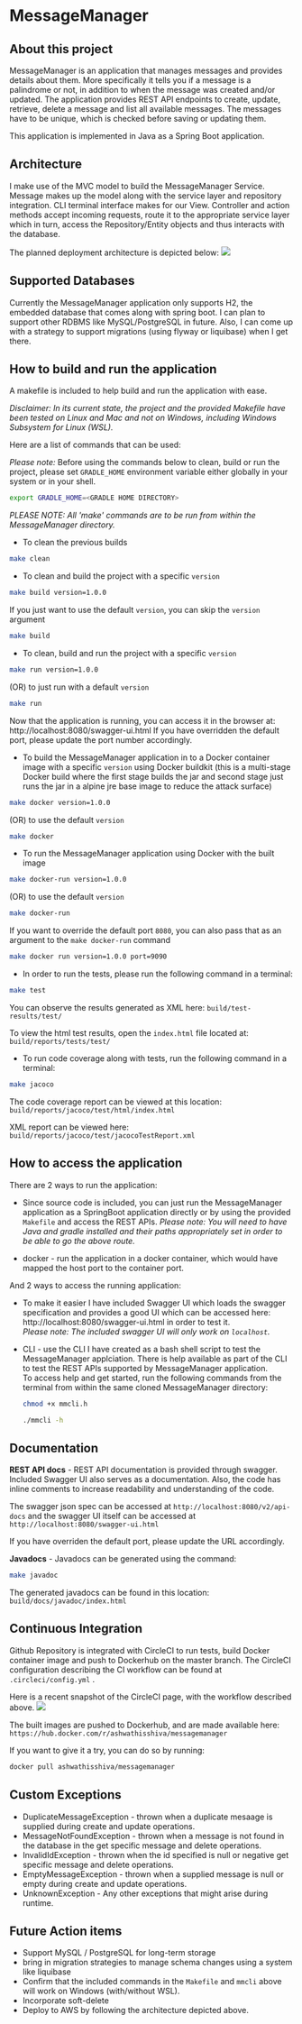 # MessageManager

## About this project
MessageManager is an application that manages messages and provides details about them. More specifically it tells you if a message is a palindrome or not, in addition to when the message was created and/or updated. The application provides REST API endpoints to create, update, retrieve, delete a message and list all available messages. The messages have to be unique, which is checked before saving or updating them. 

This application is implemented in Java as a Spring Boot application.

## Architecture
I make use of the MVC model to build the MessageManager Service. Message makes up the model along with the service layer and repository integration. CLI terminal interface makes for our View. Controller and action methods accept incoming requests, route it to the appropriate service layer which in turn, access the Repository/Entity objects and thus interacts with the database. 

The planned deployment architecture is depicted below:
![](images/AWS.png)

## Supported Databases
Currently the MessageManager application only supports H2, the embedded database that comes along with spring boot. I can plan to support other RDBMS like MySQL/PostgreSQL in future. Also, I can come up with a strategy to support migrations (using flyway or liquibase) when I get there. 

## How to build and run the application
A makefile is included to help build and run the application with ease.

*Disclaimer: In its current state, the project and the provided Makefile have been tested on Linux and Mac and not on Windows, including Windows Subsystem for Linux (WSL).*

Here are a list of commands that can be used:

*Please note:* Before using the commands below to clean, build or run the project, please set `GRADLE_HOME` environment variable either globally in your system or in your shell.
```sh
export GRADLE_HOME=<GRADLE HOME DIRECTORY>
```

*PLEASE NOTE: All 'make' commands are to be run from within the MessageManager directory.* 
- To clean the previous builds
```sh
make clean
```

- To clean and build the project with a specific `version`
```sh
make build version=1.0.0
```
If you just want to use the default `version`, you can skip the `version` argument
```sh
make build
```

- To clean, build and run the project with a specific `version`
```sh
make run version=1.0.0
```
(OR) to just run with a default `version`
```sh
make run
```
Now that the application is running, you can access it in the browser at: http://localhost:8080/swagger-ui.html
If you have overridden the default port, please update the port number accordingly.

- To build the MessageManager application in to a Docker container image with a specific `version` using Docker buildkit (this is a multi-stage Docker build where the first stage builds the jar and second stage just runs the jar in a alpine jre base image to reduce the attack surface)
```sh
make docker version=1.0.0 
```
(OR) to use the default `version`
```sh
make docker
```

- To run the MessageManager application using Docker with the built image
```sh
make docker-run version=1.0.0
```
(OR) to use the default `version`
```sh
make docker-run
```
If you want to override the default port `8080`, you can also pass that as an argument to the `make docker-run` command
```sh
make docker run version=1.0.0 port=9090
```

- In order to run the tests, please run the following command in a terminal:
```sh
make test
```
You can observe the results generated as XML here:
`build/test-results/test/` 

To view the html test results, open the `index.html` file located at: `build/reports/tests/test/`

- To run code coverage along with tests, run the following command in a terminal:
```sh
make jacoco
```
The code coverage report can be viewed at this location: `build/reports/jacoco/test/html/index.html`

XML report can be viewed here: `build/reports/jacoco/test/jacocoTestReport.xml`


## How to access the application
There are 2 ways to run the application:

- Since source code is included, you can just run the MessageManager application as a SpringBoot application directly or by using the provided `Makefile` and access the REST APIs.
*Please note: You will need to have Java and gradle installed and their paths appropriately set in order to be able to go the above route.*

- docker - run the application in a docker container, which would have mapped the host port to the container port.

And 2 ways to access the running application:

- To make it easier I have included Swagger UI which loads the swagger specification and provides a good UI which can be accessed here: http://localhost:8080/swagger-ui.html in order to test it. <br />
*Please note: The included swagger UI will only work on `localhost`.*

- CLI - use the CLI I have created as a bash shell script to test the MessageManager applciation. There is help available as part of the CLI to test the REST APIs supported by MessageManager application.<br />
To access help and get started, run the following commands from the terminal from within the same cloned MessageManager directory:
  ```sh
  chmod +x mmcli.h
  ```
  ```sh
  ./mmcli -h
  ```



## Documentation
**REST API docs** - REST API documentation is provided through swagger. Included Swagger UI also serves as a documentation. Also, the code has inline comments to increase readability and understanding of the code.

The swagger json spec can be accessed at `http://localhost:8080/v2/api-docs` and the swagger UI itself can be accessed at `http://localhost:8080/swagger-ui.html`

If you have overriden the default port, please update the URL accordingly.

**Javadocs** - Javadocs can be generated using the command:
```sh
make javadoc
```
The generated javadocs can be found in this location:
`build/docs/javadoc/index.html`

## Continuous Integration
Github Repository is integrated with CircleCI to run tests, build Docker container image and push to Dockerhub on the master branch. The CircleCI configuration describing the CI workflow can be found at `.circleci/config.yml` .

Here is a recent snapshot of the CircleCI page, with the workflow described above.
![](images/CircleCI.png)

The built images are pushed to Dockerhub, and are made available here:
`https://hub.docker.com/r/ashwathisshiva/messagemanager`

If you want to give it a try, you can do so by running:
```sh
docker pull ashwathisshiva/messagemanager
```

## Custom Exceptions

- DuplicateMessageException - thrown when a duplicate mesaage is supplied during create and update operations.
- MessageNotFoundException - thrown when a message is not found in the database in the get specific message and delete operations.
- InvalidIdException - thrown when the id specified is null or negative get specific message and delete operations.
- EmptyMessageException - thrown when a supplied message is null or empty during create and update operations.
- UnknownException - Any other exceptions that might arise during runtime.

## Future Action items
- Support MySQL / PostgreSQL for long-term storage
- bring in migration strategies to manage schema changes using a system like liquibase
- Confirm that the included commands in the `Makefile` and `mmcli` above will work on Windows (with/without WSL).
- Incorporate soft-delete
- Deploy to AWS by following the architecture depicted above.


